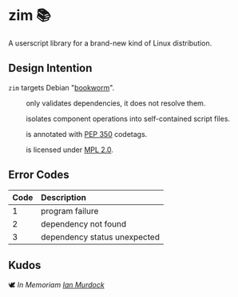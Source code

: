 <!-- This Source Code Form is subject to the terms of the Mozilla Public
   - License, v. 2.0. If a copy of the MPL was not distributed with this
   - file, You can obtain one at https://mozilla.org/MPL/2.0/. -->

# zim 📚
A userscript library for a brand-new kind of Linux distribution.

## Design Intention
`zim` targets Debian "[bookworm](https://www.debian.org/releases/bookworm/)".

&nbsp;&nbsp;&nbsp;&nbsp;&nbsp;&nbsp;&nbsp;&nbsp;&nbsp;only validates dependencies, it does not resolve them.

&nbsp;&nbsp;&nbsp;&nbsp;&nbsp;&nbsp;&nbsp;&nbsp;&nbsp;isolates component operations into self-contained script files.

&nbsp;&nbsp;&nbsp;&nbsp;&nbsp;&nbsp;&nbsp;&nbsp;&nbsp;is annotated with [PEP 350](https://peps.python.org/pep-0350/) codetags.

&nbsp;&nbsp;&nbsp;&nbsp;&nbsp;&nbsp;&nbsp;&nbsp;&nbsp;is licensed under [MPL 2.0](https://www.mozilla.org/en-US/MPL/2.0/).

## Error Codes

Code | Description
:-- | :--
1 | program failure
2 | dependency not found
3 | dependency status unexpected

## Kudos
🕊️ *In Memoriam [Ian Murdock](https://www.debian.org/doc/manuals/project-history/manifesto.en.html)*
